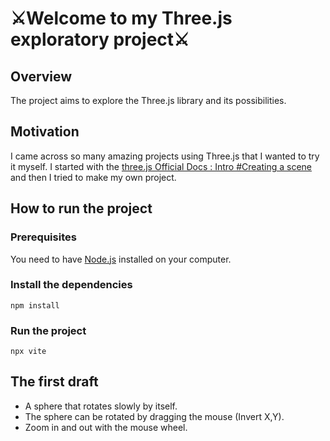 # ⚔️Welcome to my Three.js exploratory project⚔️

## Overview

The project aims to explore the Three.js library and its possibilities.

## Motivation

I came across so many amazing projects using Three.js that I wanted to try it myself.
I started with the [three.js Official Docs : Intro #Creating a scene](https://threejs.org/docs/index.html#manual/en/introduction/Creating-a-scene) and then I tried to make my own project.

## How to run the project

### Prerequisites

You need to have [Node.js](https://nodejs.org/en/) installed on your computer.

### Install the dependencies

```npm install```

### Run the project

```npx vite```

## The first draft

- A sphere that rotates slowly by itself.
- The sphere can be rotated by dragging the mouse (Invert X,Y).
- Zoom in and out with the mouse wheel.
